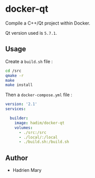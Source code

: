 # docker-qt

Compile a C++/Qt project within Docker.

Qt version used is `5.7.1`.

## Usage

Create a `build.sh` file :

```bash
cd /src
qmake -r
make
make install 
```

Then a `docker-compose.yml` file : 

```yml
version: '2.1'
services:

  builder:
    image: hadim/docker-qt
    volumes:
      - ./src:/src
      - ./local/:/local
      - ./build.sh:/build.sh
```

## Author

- Hadrien Mary